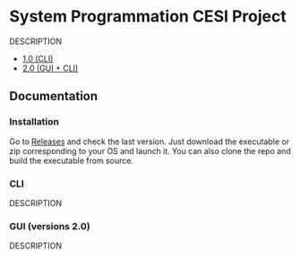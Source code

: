 # System Programmation CESI Project

DESCRIPTION

- [1.0 (CLI)]()
- [2.0 (GUI + CLI)]()

## Documentation

### Installation

Go to [Releases]() and check the last version. Just download the executable or zip corresponding to your OS and launch it. You can also clone the repo and build the executable from source.

### CLI

DESCRIPTION

### GUI (versions 2.0)

DESCRIPTION
